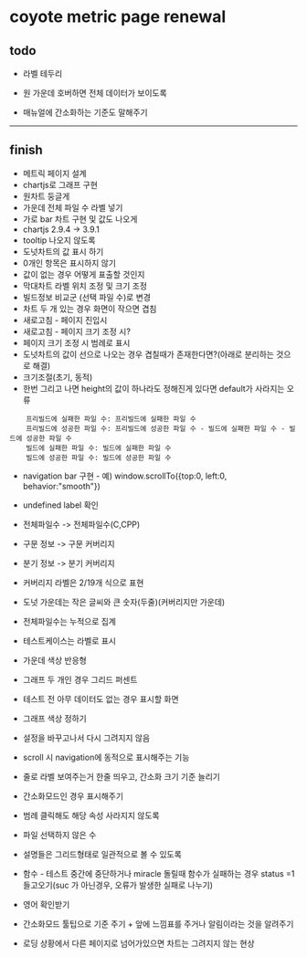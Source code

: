 # coyote metric page renewal

## todo

- 라벨 테두리

- 원 가운데 호버하면 전체 데이터가 보이도록
- 매뉴얼에 간소화하는 기준도 말해주기

---

## finish

- 메트릭 페이지 설계
- chartjs로 그래프 구현
- 원차트 둥글게
- 가운데 전체 파일 수 라벨 넣기
- 가로 bar 차트 구현 및 값도 나오게
- chartjs 2.9.4 -> 3.9.1
- tooltip 나오지 않도록
- 도넛차트의 값 표시 하기
- 0개인 항목은 표시하지 않기
- 값이 없는 경우 어떻게 표출할 것인지
- 막대차트 라벨 위치 조정 및 크기 조정
- 빌드정보 비교군 (선택 파일 수)로 변경
- 차트 두 개 있는 경우 화면이 작으면 겹침
- 새로고침 - 페이지 진입시
- 새로고침 - 페이지 크기 조정 시?
- 페이지 크기 조정 시 범례로 표시
- 도넛차트의 값이 선으로 나오는 경우 겹칠때가 존재한다면?(아래로 분리하는 것으로 해결)
- 크기조절(초기, 동적)
- 한번 그리고 나면 height의 값이 하나라도 정해진게 있다면 default가 사라지는 오류

```
    프리빌드에 실패한 파일 수: 프리빌드에 실패한 파일 수
    프리빌드에 성공한 파일 수: 프리빌드에 성공한 파일 수 - 빌드에 실패한 파일 수 - 빌드에 성공한 파일 수
    빌드에 실패한 파일 수: 빌드에 실패한 파일 수
    빌드에 성공한 파일 수: 빌드에 성공한 파일 수
```

- navigation bar 구현 - 예) window.scrollTo({top:0, left:0, behavior:"smooth"})
- undefined label 확인
- 전체파일수 -> 전체파일수(C,CPP)
- 구문 정보 -> 구문 커버리지
- 분기 정보 -> 분기 커버리지
- 커버리지 라벨은 2/19개 식으로 표현
- 도넛 가운데는 작은 글씨와 큰 숫자(두줄)(커버리지만 가운데)
- 전체파일수는 누적으로 집계
- 테스트케이스는 라벨로 표시

- 가운데 색상 반응형
- 그래프 두 개인 경우 그리드 퍼센트
- 테스트 전 아무 데이터도 없는 경우 표시할 화면

- 그래프 색상 정하기
- 설정을 바꾸고나서 다시 그려지지 않음
- scroll 시 navigation에 동적으로 표시해주는 기능
- 줄로 라벨 보여주는거 한줄 띄우고, 간소화 크기 기준 늘리기

- 간소화모드인 경우 표시해주기
- 범례 클릭해도 해당 속성 사라지지 않도록
- 파일 선택하지 않은 수
- 설명들은 그리드형태로 일관적으로 볼 수 있도록

- 함수 - 테스트 중간에 중단하거나 miracle 돌릴때 함수가 실패하는 경우 status =1 들고오기(suc 가 아닌경우, 오류가 발생한 실패로 나누기)
- 영어 확인받기
- 간소화모드 툴팁으로 기준 주기 + 앞에 느낌표를 주거나 알림이라는 것을 알려주기
- 로딩 상황에서 다른 페이지로 넘어가있으면 차트는 그려지지 않는 현상
